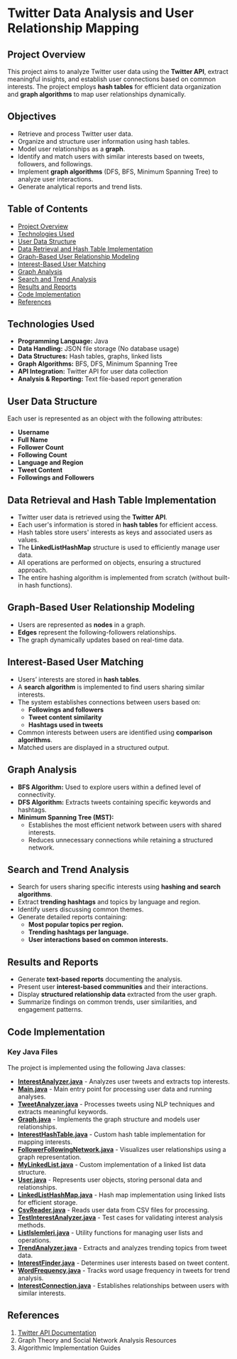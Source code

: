 # Twitter Data Analysis and User Relationship Mapping

## Project Overview
This project aims to analyze Twitter user data using the **Twitter API**, extract meaningful insights, and establish user connections based on common interests. The project employs **hash tables** for efficient data organization and **graph algorithms** to map user relationships dynamically.

## Objectives
- Retrieve and process Twitter user data.
- Organize and structure user information using hash tables.
- Model user relationships as a **graph**.
- Identify and match users with similar interests based on tweets, followers, and followings.
- Implement **graph algorithms** (DFS, BFS, Minimum Spanning Tree) to analyze user interactions.
- Generate analytical reports and trend lists.

## Table of Contents
- [Project Overview](#project-overview)
- [Technologies Used](#technologies-used)
- [User Data Structure](#user-data-structure)
- [Data Retrieval and Hash Table Implementation](#data-retrieval-and-hash-table-implementation)
- [Graph-Based User Relationship Modeling](#graph-based-user-relationship-modeling)
- [Interest-Based User Matching](#interest-based-user-matching)
- [Graph Analysis](#graph-analysis)
- [Search and Trend Analysis](#search-and-trend-analysis)
- [Results and Reports](#results-and-reports)
- [Code Implementation](#code-implementation)
- [References](#references)

## Technologies Used
- **Programming Language:** Java
- **Data Handling:** JSON file storage (No database usage)
- **Data Structures:** Hash tables, graphs, linked lists
- **Graph Algorithms:** BFS, DFS, Minimum Spanning Tree
- **API Integration:** Twitter API for user data collection
- **Analysis & Reporting:** Text file-based report generation

## User Data Structure
Each user is represented as an object with the following attributes:
- **Username**
- **Full Name**
- **Follower Count**
- **Following Count**
- **Language and Region**
- **Tweet Content**
- **Followings and Followers**

## Data Retrieval and Hash Table Implementation
- Twitter user data is retrieved using the **Twitter API**.
- Each user's information is stored in **hash tables** for efficient access.
- Hash tables store users' interests as keys and associated users as values.
- The **LinkedListHashMap** structure is used to efficiently manage user data.
- All operations are performed on objects, ensuring a structured approach.
- The entire hashing algorithm is implemented from scratch (without built-in hash functions).

## Graph-Based User Relationship Modeling
- Users are represented as **nodes** in a graph.
- **Edges** represent the following-followers relationships.
- The graph dynamically updates based on real-time data.

## Interest-Based User Matching
- Users’ interests are stored in **hash tables**.
- A **search algorithm** is implemented to find users sharing similar interests.
- The system establishes connections between users based on:
  - **Followings and followers**
  - **Tweet content similarity**
  - **Hashtags used in tweets**
- Common interests between users are identified using **comparison algorithms**.
- Matched users are displayed in a structured output.

## Graph Analysis
- **BFS Algorithm:** Used to explore users within a defined level of connectivity.
- **DFS Algorithm:** Extracts tweets containing specific keywords and hashtags.
- **Minimum Spanning Tree (MST):**
  - Establishes the most efficient network between users with shared interests.
  - Reduces unnecessary connections while retaining a structured network.

## Search and Trend Analysis
- Search for users sharing specific interests using **hashing and search algorithms**.
- Extract **trending hashtags** and topics by language and region.
- Identify users discussing common themes.
- Generate detailed reports containing:
  - **Most popular topics per region.**
  - **Trending hashtags per language.**
  - **User interactions based on common interests.**

## Results and Reports
- Generate **text-based reports** documenting the analysis.
- Present user **interest-based communities** and their interactions.
- Display **structured relationship data** extracted from the user graph.
- Summarize findings on common trends, user similarities, and engagement patterns.

## Code Implementation
### Key Java Files
The project is implemented using the following Java classes:
- **[InterestAnalyzer.java](InterestAnalyzer.java)** - Analyzes user tweets and extracts top interests.
- **[Main.java](Main.java)** - Main entry point for processing user data and running analyses.
- **[TweetAnalyzer.java](TweetAnalyzer.java)** - Processes tweets using NLP techniques and extracts meaningful keywords.
- **[Graph.java](Graph.java)** - Implements the graph structure and models user relationships.
- **[InterestHashTable.java](InterestHashTable.java)** - Custom hash table implementation for mapping interests.
- **[FollowerFollowingNetwork.java](FollowerFollowingNetwork.java)** - Visualizes user relationships using a graph representation.
- **[MyLinkedList.java](MyLinkedList.java)** - Custom implementation of a linked list data structure.
- **[User.java](User.java)** - Represents user objects, storing personal data and relationships.
- **[LinkedListHashMap.java](LinkedListHashMap.java)** - Hash map implementation using linked lists for efficient storage.
- **[CsvReader.java](CsvReader.java)** - Reads user data from CSV files for processing.
- **[TestInterestAnalyzer.java](TestInterestAnalyzer.java)** - Test cases for validating interest analysis methods.
- **[ListIslemleri.java](ListIslemleri.java)** - Utility functions for managing user lists and operations.
- **[TrendAnalyzer.java](TrendAnalyzer.java)** - Extracts and analyzes trending topics from tweet data.
- **[InterestFinder.java](InterestFinder.java)** - Determines user interests based on tweet content.
- **[WordFrequency.java](WordFrequency.java)** - Tracks word usage frequency in tweets for trend analysis.
- **[InterestConnection.java](InterestConnection.java)** - Establishes relationships between users with similar interests.

## References
1. [Twitter API Documentation](https://developer.twitter.com/en/docs)
2. Graph Theory and Social Network Analysis Resources
3. Algorithmic Implementation Guides
